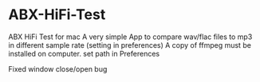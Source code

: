 # ABX-HiFi-Test
ABX HiFi Test for mac 
A very simple App to compare wav/flac files to mp3 in different sample rate (setting in preferences)
A copy of ffmpeg must be installed on computer. set path in Preferences 

Fixed window close/open bug 
